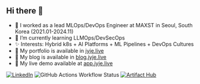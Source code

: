 ## Hi there 👋

- 🔭 I worked as a lead MLOps/DevOps Engineer at MAXST in Seoul, South Korea (2021.01-2024.11)
- 🌱 I’m currently learning LLMOps/DevSecOps
- ✨ Interests: Hybrid k8s + AI Platforms + ML Pipelines + DevOps Cultures
- 💼 My portfolio is available in [jyje.live](https://jyje.live)
- 💬 My blog is available in [blog.jyje.live](https://blog.jyje.live)
- 🚀 My live demo available at [app.jyje.live](https://app.jyje.live)

<!--
**jyje/jyje** is a ✨ _special_ ✨ repository because its `README.md` (this file) appears on your GitHub profile.

Here are some ideas to get you started:

- 🔭 I’m currently working on ...
- 🌱 I’m currently learning ...
- 👯 I’m looking to collaborate on ...
- 🤔 I’m looking for help with ...
- 💬 Ask me about ...
- 📫 How to reach me: ...
- 😄 Pronouns: ...
- ⚡ Fun fact: ...
-->

[![LinkedIn](https://img.shields.io/badge/LinkedIn-jyje-blue.svg?logo=linkedin)](https://www.linkedin.com/in/jyje)
![GitHub Actions Workflow Status](https://img.shields.io/github/actions/workflow/status/jyje/profile/publish-github-pages.yml?style=flat&label=Profile%20https%3A%2F%2Fjyje.live&link=https%3A%2F%2Fjyje.live)
[![Artifact Hub](https://img.shields.io/endpoint?url=https://artifacthub.io/badge/repository/jyje)](https://artifacthub.io/packages/search?repo=jyje)
